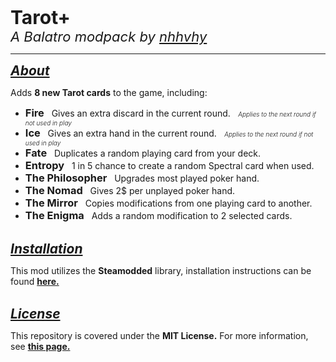 <span style="font-size:30px;"><b>Tarot+</b></span><br>
<span style="font-size:22px;"><i>A Balatro modpack by <a href="https://github.com/nhhvhy">nhhvhy</a></i></span>

<hr>

<h2 style="display:inline"><i><u>About</u></i></h2>
<p>Adds <b>8 new Tarot cards</b> to the game, including:</a></p>

<ul>
<li><h3 style="display:inline"><b>Fire</b></h3>
&nbsp;&nbsp;Gives an extra discard in the current round.
<i style="font-size:10px; font-weight:300">&nbsp;&nbsp;&nbsp;Applies to the next round if not used in play</i></li>

<li><h3 style="display:inline"><b>Ice</b></h3>
&nbsp;&nbsp;Gives an extra hand in the current round.
<i style="font-size:10px; font-weight:300">&nbsp;&nbsp;&nbsp;Applies to the next round if not used in play</i></li>

<li><h3 style="display:inline"><b>Fate</b></h3>
&nbsp;&nbsp;Duplicates a random playing card from your deck.
</li>

<li><h3 style="display:inline"><b>Entropy</b></h3>
&nbsp;&nbsp;1 in 5 chance to create a random Spectral card when used.
</li>

<li><h3 style="display:inline"><b>The Philosopher</b></h3>
&nbsp;&nbsp;Upgrades most played poker hand.
</li>

<li><h3 style="display:inline"><b>The Nomad</b></h3>
&nbsp;&nbsp;Gives 2$ per unplayed poker hand.
</li>

<li><h3 style="display:inline"><b>The Mirror</b></h3>
&nbsp;&nbsp;Copies modifications from one playing card to another.
</li>

<li><h3 style="display:inline"><b>The Enigma</b></h3>
&nbsp;&nbsp;Adds a random modification to 2 selected cards.
</li>
</ul>

<br>

<h2 style="display:inline"><i><u>Installation</u></i></h2>
<p>This mod utilizes the <b>Steamodded</b> library, installation instructions can be found <a href="https://github.com/Steamopollys/Steamodded"><b>here.</b></a></p><br>

<h2 style="display:inline"><i><u>License</u></i></h2>
<p>This repository is covered under the <b>MIT License.</b> For more information, see <a href="https://en.wikipedia.org/wiki/MIT_License"><b>this page.</b></a></p>


